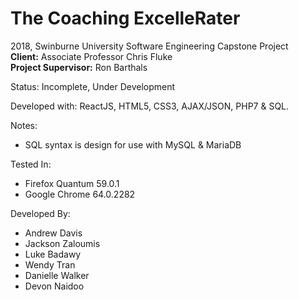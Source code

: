 # The Coaching ExcelleRater

2018, Swinburne University Software Engineering Capstone Project    
**Client:** Associate Professor Chris Fluke    
**Project Supervisor:** Ron Barthals  

Status: Incomplete, Under Development

Developed with: ReactJS, HTML5, CSS3, AJAX/JSON, PHP7 & SQL.

Notes:
* SQL syntax is design for use with MySQL & MariaDB

Tested In:
* Firefox Quantum 59.0.1
* Google Chrome 64.0.2282

Developed By:
* Andrew Davis  
* Jackson Zaloumis  
* Luke Badawy  
* Wendy Tran  
* Danielle Walker  
* Devon Naidoo  
